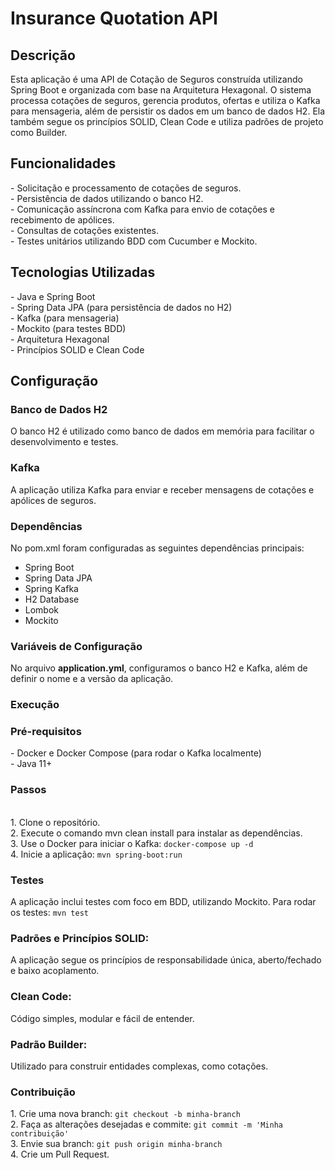<h1>Insurance Quotation API</h1>
<h2>Descrição</h2>
Esta aplicação é uma API de Cotação de Seguros construída utilizando Spring Boot e organizada com base na Arquitetura Hexagonal. O sistema processa cotações de seguros, gerencia produtos, ofertas e utiliza o Kafka para mensageria, além de persistir os dados em um banco de dados H2. Ela também segue os princípios SOLID, Clean Code e utiliza padrões de projeto como Builder.

<h2>Funcionalidades</h2>
- Solicitação e processamento de cotações de seguros.<br/>
- Persistência de dados utilizando o banco H2.<br/>
- Comunicação assíncrona com Kafka para envio de cotações e recebimento de apólices.<br/>
- Consultas de cotações existentes.<br/>
- Testes unitários utilizando BDD com Cucumber e Mockito.<br/>

<h2>Tecnologias Utilizadas</h2>
- Java e Spring Boot<br/>
- Spring Data JPA (para persistência de dados no H2)<br/>
- Kafka (para mensageria)<br/>
- Mockito (para testes BDD)<br/>
- Arquitetura Hexagonal<br/>
- Princípios SOLID e Clean Code<br/>

<h2>Configuração</h2>
<h3>Banco de Dados H2</h3>
O banco H2 é utilizado como banco de dados em memória para facilitar o desenvolvimento e testes.

<h3>Kafka</h3>
A aplicação utiliza Kafka para enviar e receber mensagens de cotações e apólices de seguros.

<h3>Dependências</h3>
No pom.xml foram configuradas as seguintes dependências principais:

- Spring Boot<br/>
- Spring Data JPA<br/>
- Spring Kafka<br/>
- H2 Database<br/>
- Lombok<br/>
- Mockito<br/>

<h3>Variáveis de Configuração</h3>
No arquivo <b>application.yml</b>, configuramos o banco H2 e Kafka, além de definir o nome e a versão da aplicação.

<h3>Execução</h3>
<h3>Pré-requisitos</h3>
- Docker e Docker Compose (para rodar o Kafka localmente)<br/>
- Java 11+<br/>

<h3>Passos</h3><br/>
1. Clone o repositório.<br/>
2. Execute o comando mvn clean install para instalar as dependências.<br/>
3. Use o Docker para iniciar o Kafka: <code>docker-compose up -d</code><br/>
4. Inicie a aplicação: <code>mvn spring-boot:run</code><br/>

<h3>Testes</h3>
A aplicação inclui testes com foco em BDD, utilizando Mockito. 
Para rodar os testes: <code>mvn test</code>

<h3>Padrões e Princípios SOLID:</h3> 
A aplicação segue os princípios de responsabilidade única, aberto/fechado e baixo acoplamento.

<h3>Clean Code:</h3> 
Código simples, modular e fácil de entender.

<h3>Padrão Builder:</h3>
Utilizado para construir entidades complexas, como cotações.

<h3>Contribuição</h3>
1. Crie uma nova branch: <code>git checkout -b minha-branch</code><br/>
2. Faça as alterações desejadas e commite: <code>git commit -m 'Minha contribuição'</code><br/>
3. Envie sua branch: <code>git push origin minha-branch</code><br/>
4. Crie um Pull Request.<br/>
